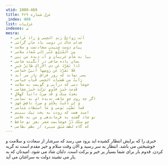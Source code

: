 ```yaml
---
utid: 1000-469
title: غزل شماره ۴۶۹
_index: 469
list: غزلیات
indexes: ی
mesra:
  - اَنَت رَوائِحُ رَندِ الحِمی وَ زادَ غَرامی
  - فدای خاک در دوست باد جان گرامی
  - پیام دوست شنیدن سعادتست و سلامت
  - مِنَ المُبَلِّغ عَنّی اِلی سُعاد سلامی
  - بیا به شام غریبان و آب دیده من بین
  - بسان باده صافی در آبگینه شامی
  - اِذا تَغَرَّدَ عَن ذی الاَراکِ طائِرُ خَیرٍ
  - فَلا تَفَرَّدَ عَن رَوضِها اَنینُ حَمامی
  - بسی نماند که روز فراق یار سر آید
  - رَاَیتُ مِن هَضَباتِ الحِمی قُبابِ خِیامی
  - خوشا دمی که درآیی و گویمت به سلامت
  - قَدِمتَ خَیرَ قدُومٍ نَزَلتَ خَیرَ مَقامی
  - بَعدِتُ مِنکَ وَ قَد صِرتُ ذائباً کَهِلالٍ
  - اگر چه روی چو ماهت ندیده ام به تمامی
  - وَ اِن دُعَیتُ بِخُلدٍ و صِرتُ ناقِضَ عَهدٍ
  - فَما تَطَیِّب نَومی وَ مَا استَطابَ مَنامی
  - امید هست که زودت به بخت نیک ببینم
  - تو شاد گشته به فرماندهی و من به غلامی
  - چو سلک دُرّ خوشابست شعر نغز تو حافظ
  - که گاه لطف سَبَق میبرد از نظم نظامی
---
```

خبری را که برایش انتظار کشیده اید بزود می رسد که سرشار از سعادت و سلامت و خوشبختی می باشد. انتظار به سر رسید و الان وقت سلام و خیر مقدم است نه گریه کردن. قدوم یار برای شما بسیار پر خیر و برکت است. دلتان شاد می شود. امیدتان که به یار می نشیند دولت به سراغتان می آید.
